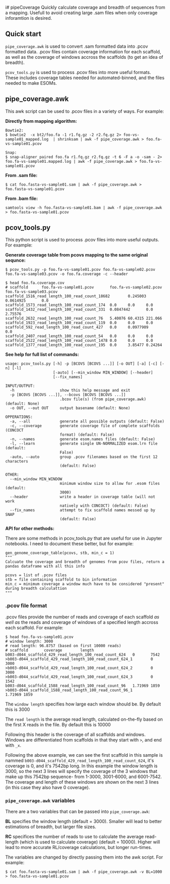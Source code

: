 i# pipeCoverage
Quickly calculate coverage and breadth of sequences from a mapping. Usefull to avoid creating large .sam files when only coverage inforamtion is desired.

## Quick start
`pipe_coverage.awk` is used to convert .sam formatted data into .pcov formatted data. .pcov files contain coverage information for each scaffold, as well as the coverage of windows accross the scaffolds (to get an idea of breadth). 

`pcov_tools.py` is used to process .pcov files into more useful formats. These includes coverage tables needed for automated-binned, and the files needed to make ESOMs.

## pipe_coverage.awk

This awk script can be used to .pcov files in a variety of ways. For example:

**Directly from mapping algorithm:**
```
Bowtie2:
$ bowtie2  -x bt2/foo.fa -1 r1.fq.gz -2 r2.fq.gz 2> foo-vs-sample01_mapped.log  | shrinksam | awk -f pipe_coverage.awk > foo.fa-vs-sample01.pcov

Snap:
$ snap-aligner paired foo.fa r1.fq.gz r2.fq.gz -t 6 -F a -o -sam - 2> foo.fa-vs-sample01.mapped.log | awk -f pipe_coverage.awk > foo.fa-vs-sample01.pcov
```

**From .sam file:**
```
$ cat foo.fasta-vs-sample01.sam | awk -f pipe_coverage.awk > foo.fasta-vs-sample01.pcov
```

**From .bam file:**
```
samtools view -h foo.fasta-vs-sample01.bam | awk -f pipe_coverage.awk > foo.fasta-vs-sample01.pcov
```

## pcov_tools.py

This python script is used to process .pcov files into more useful outputs. For example:

**Generate coverage table from pcovs mapping to the same original sequnce:**
```
$ pcov_tools.py -p foo.fa-vs-sample01.pcov foo.fa-vs-sample02.pcov foo.fa-vs-sample03.pcov -o foo.fa.coverage -c --header

$ head foo.fa.coverage.cov
# scaffold      foo.fa-vs-sample01.pcov       foo.fa-vs-sample02.pcov       foo.fa-vs-sample03.pcov
scaffold_1516_read_length_100_read_count_18682        0.245003        0.0614925       0.0
scaffold_1573_read_length_100_read_count_174  0.0     0.0     0.0
scaffold_1432_read_length_100_read_count_331  0.0847442       0.0     2.75576
scaffold_2632_read_length_100_read_count_76   5.40076 60.4315 221.066
scaffold_1923_read_length_100_read_count_119  0.0     0.0     0.0
scaffold_592_read_length_100_read_count_427   0.0     0.0977909       0.0
scaffold_2407_read_length_100_read_count_54   0.0     0.0     0.0
scaffold_2522_read_length_100_read_count_1478 0.0     0.0     0.0
scaffold_1377_read_length_100_read_count_195  0.0     3.85477 0.24264
```

**See help for full list of commands:**
```$ pcov_tools.py -h
usage: pcov_tools.py [-h] -p [BCOVS [BCOVS ...]] [-o OUT] [-a] [-c] [-n] [-l]
                     [-auto] [--min_window MIN_WINDOW] [--header]
                     [--fix_names]

INPUT/OUTPUT:
  -h                    show this help message and exit
  -p [BCOVS [BCOVS ...]], --bcovs [BCOVS [BCOVS ...]]
                        .bcov file(s) (from pipe_coverage.awk) (default: None)
  -o OUT, --out OUT     output basename (default: None)

OPPERATIONS:
  -a, --all             generate all possible outputs (default: False)
  -c, --coverage        generate coverage file of complete scaffolds (CONCOCT
                        format) (default: False)
  -n, --names           generate esom.names files (default: False)
  -l, --learn           generate single UN-NORMALIZED esom.lrn file (default:
                        False)
  -auto, --auto         group .pcov filenames based on the first 12 characters
                        (default: False)

OTHER:
  --min_window MIN_WINDOW
                        minimum window size to allow for .esom files (default:
                        3000)
  --header              write a header in coverage table (will not work
                        natively with CONCOCT) (default: False)
  --fix_names           attempt to fix scaffold names messed up by SNAP
                        (default: False)
```

**API for other methods:**

There are some methods in pcov_tools.py that are useful for use in Jupyter notebooks. I need to document these better, but for example:

```
gen_genome_coverage_table(pcovs, stb, min_c = 1)
"""
Calcuate the coverage and breadth of genomes from pcov files, return a pandas dataframe with all this info

pcovs = list of .pcov files
stb = file containing scaffold to bin information
min_c = minimum coverage a window much have to be considered "present" during breadth calculattion
"""
```

### .pcov file format

.pcov files provide the number of reads and coverage of each scaffold *as well as* the reads and coverage of windows of a specified length accross each scaffold. For example:

```
$ head foo.fa-vs-sample01.pcov
# window length: 3000
# read length: 96.8757 (based on first 10000 reads)
# scaffold       coverage        length
b003-d044_scaffold_429_read_length_100_read_count_624   0       7542
>b003-d044_scaffold_429_read_length_100_read_count_624_1        0       3000
>b003-d044_scaffold_429_read_length_100_read_count_624_2        0       3000
>b003-d044_scaffold_429_read_length_100_read_count_624_3        0       1542
b003-d044_scaffold_1588_read_length_100_read_count_96   1.71969 1859
>b003-d044_scaffold_1588_read_length_100_read_count_96_1        1.71969 1859
```

The `window length` specifies how large each window should be. By default this is 3000

The `read length` is the average read length, calculated on-the-fly based on the first X reads in the file. By default this is 10000

Following this header is the coverage of all scaffolds and windows. Windows are differentiated from scaffolds in that they start with `>`, and end with `_x`.

Following the above example, we can see the first scaffold in this sample is nammed `b003-d044_scaffold_429_read_length_100_read_count_624`, it's coverage is 0, and it's 7542bp long.  In this example the window length is 3000, so the next 3 lines will specify the coverage of the 3 windows that make up this 7542bp sequence- from 1-3000, 3001-6000, and 6001-7542. The coverage and length of these windows are shown on the next 3 lines (in this case they also have 0 coverage).

### `pipe_coverage.awk` variables

There are a two variables that can be passed into `pipe_coverage.awk`:

**BL** specifies the window length (default = 3000). Smaller will lead to better estimations of breadth, but larger file sizes.

**RC** specifices the number of reads to use to calculate the average read-length (which is used to calculate coverage) (default = 10000). Higher will lead to more accurate RL/coverage calculations, but longer run-times.

The variables are changed by directly passing them into the awk script. For example:

```
$ cat foo.fasta-vs-sample01.sam | awk -f pipe_coverage.awk -v BL=1000 > foo.fasta-vs-sample01.pcov
```

